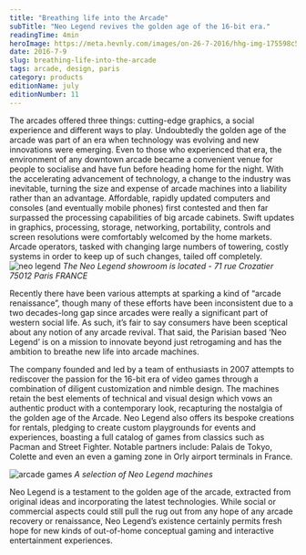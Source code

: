 ```yaml
---
title: "Breathing life into the Arcade"
subTitle: "Neo Legend revives the golden age of the 16-bit era."
readingTime: 4min
heroImage: https://meta.hevnly.com/images/on-26-7-2016/hhg-img-175598c5-9b28-4099-a36c-1c00779cdf2d.png
date: 2016-7-9
slug: breathing-life-into-the-arcade
tags: arcade, design, paris
category: products
editionName: july
editionNumber: 11
---
```



The arcades offered three things: cutting-edge graphics, a social experience and different ways to play. Undoubtedly the golden age of the arcade was part of an era when technology was evolving and new innovations were emerging. Even to those who experienced that era, the environment of any downtown arcade became a convenient venue for people to socialise and have fun before heading home for the night. With the accelerating advancement of technology, a change to the industry was inevitable, turning the size and expense of arcade machines into a liability rather than an advantage. Affordable, rapidly updated computers and consoles (and eventually mobile phones) first contested and then far surpassed the processing capabilities of big arcade cabinets. Swift updates in graphics, processing, storage, networking, portability, controls and screen resolutions were comfortably welcomed by the home markets. Arcade operators, tasked with changing large numbers of towering, costly systems in order to keep up of such changes, tailed off completely.       
![neo legend](https://meta.hevnly.com/images/on-26-7-2016/hhg-img-03050f65-dddb-488d-9d12-f9105ff76df1.png)
*The Neo Legend showroom is located - 71 rue Crozatier 75012 Paris FRANCE*

Recently there have been various attempts at sparking a kind of “arcade renaissance”, though  many of these efforts have been inconsistent due to a two decades-long gap since arcades were really a significant part of western social life. As such, it’s fair to say consumers have been sceptical about any notion of any arcade revival. That said, the Parisian based ‘Neo Legend’ is on a mission to innovate beyond just retrogaming and has the ambition to breathe new life into arcade machines.

The company founded and led by a team of enthusiasts in 2007 attempts to rediscover the passion for the 16-bit era of video games through a combination of diligent customization and nimble design. The machines retain the best elements of technical and visual design which vows an authentic product with a contemporary look, recapturing the nostalgia of the golden age of the Arcade. Neo Legend also offers its bespoke creations for rentals, pledging to create custom playgrounds for events and experiences, boasting a full catalog of games from classics such as Pacman and Street Fighter. Notable partners include: Palais de Tokyo, Colette and even an even a gaming zone in Orly airport terminals in France.

![arcade games](https://meta.hevnly.com/images/on-26-7-2016/hhg-img-c9de946f-4a84-4802-9a11-44828589d632.png)
*A selection of Neo Legend machines*

Neo Legend is a testament to the golden age of the arcade, extracted from original ideas and incorporating the latest technologies. While social or commercial aspects could still pull the rug out from any hope of any arcade recovery or renaissance, Neo Legend’s existence certainly permits fresh hope for new kinds of out-of-home conceptual gaming and interactive entertainment experiences.     
